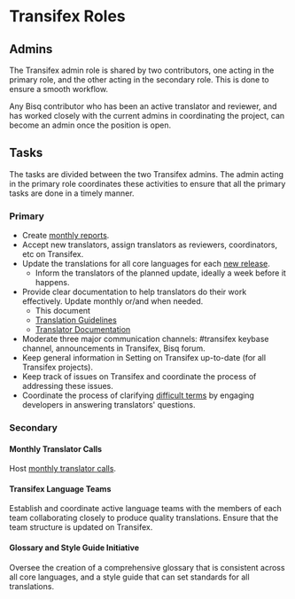 # Transifex Roles

## Admins

The Transifex admin role is shared by two contributors, one acting in the primary role, and the other acting in the secondary role. This is done to ensure a smooth workflow.

Any Bisq contributor who has been an active translator and reviewer, and has worked closely with the current admins in coordinating the project, can become an admin once the position is open.

## Tasks
The tasks are divided between the two Transifex admins. The admin acting in the primary role coordinates these activities to ensure that all the primary tasks are done in a timely manner.

### Primary
- Create [monthly reports](https://github.com/bisq-network/roles/issues/20).
- Accept new translators, assign translators as reviewers, coordinators, etc on Transifex.
- Update the translations for all core languages for each [new release](https://github.com/bisq-network/bisq/milestones).
  - Inform the translators of the planned update, ideally a week before it happens.
- Provide clear documentation to help translators do their work effectively. Update monthly or/and when needed.
    - This document
    - [Translation Guidelines](translationguidelines.md)
    - [Translator Documentation](translatordocumentation.md)
- Moderate three major communication channels: #transifex keybase channel, announcements in Transifex, Bisq forum.
- Keep general information in Setting on Transifex up-to-date (for all Transifex projects).
- Keep track of issues on Transifex and coordinate the process of addressing these issues.
- Coordinate the process of clarifying [difficult terms](https://docs.google.com/spreadsheets/d/1P4JMLrcRtSWkxfh9jG7AXkfdgdkEYwgttGgly-ercXc/edit#gid=0) by engaging developers in answering translators' questions. 

### Secondary

#### Monthly Translator Calls
Host [monthly translator calls](translatorcalls.md).


#### Transifex Language Teams
Establish and coordinate active language teams with the members of each team collaborating closely to produce quality translations. Ensure that the team structure is updated on Transifex.

#### Glossary and Style Guide Initiative
Oversee the creation of a comprehensive glossary that is consistent across all core languages, and a style guide that can set standards for all translations.
